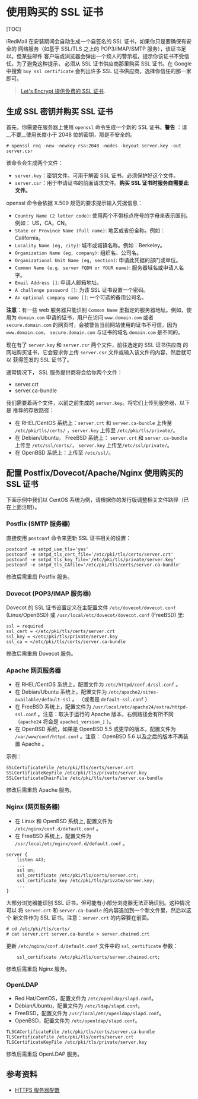 # 使用购买的 SSL 证书

[TOC]

iRedMail 在安装期间会自动生成一个自签名的 SSL 证书，如果你只是要确保有安全的
网络服务（如基于 SSL/TLS 之上的 POP3/IMAP/SMTP 服务），该证书足以。但某些邮件
客户端或浏览器会弹出一个烦人的警示框，提示你该证书不受信任。为了避免这种提示，
必须从 SSL 证书供应商那里购买 SSL 证书。在 Google 中搜索 `buy ssl certificate`
会列出许多 SSL 证书供应商，选择你信任的那一家即可。

> [Let's Encrypt 提供免费的 SSL 证书](https://letsencrypt.org).

## 生成 SSL 密钥并购买 SSL 证书

首先，你需要在服务器上使用 `openssl` 命令生成一个新的 SSL 证书。__警告__ ：请
__不要__使用长度小于 2048 位的密钥，那是不安全的。

```
# openssl req -new -newkey rsa:2048 -nodes -keyout server.key -out server.csr
```

该命令会生成两个文件：

* `server.key`：密钥文件。可用于解密 SSL 证书。必须保护好这个文件。
* `server.csr`：用于申请证书的前面请求文件。__购买 SSL 证书时服务商需要此文件。__

openssl 命令会依据 X.509 规范的要求提示输入凭据信息：

* `Country Name (2 letter code)`: 使用两个不带标点符号的字母来表示国别。例如： US，CA，CN。
* `State or Province Name (full name)`: 地区或省份全称。例如：California。
* `Locality Name (eg, city)`: 城市或城镇名称。例如：Berkeley。
* `Organization Name (eg, company)`: 组织名、公司名。
* `Organizational Unit Name (eg, section)`: 申请此凭据的部门或单位。
* `Common Name (e.g. server FQDN or YOUR name)`: 服务器域名或申请人名字。
* `Email Address []`: 申请人邮箱地址。
* `A challenge password []`: 为该 SSL 证书设置一个密码。
* `An optional company name []`: 一个可选的备用公司名。

__注意__：有一些 web 服务器只能识别 `Common Name` 里指定的服务器地址。例如，使用为
`domain.com` 申请的证书，用户在访问 `www.domain.com` 或者 `secure.domain.com`
的网页时，会被警告当前网站使用的证书不可信，因为 `www.domain.com`、
`secure.domain.com` 与证书的域名 `domain.com` 是不同的。

现在有了 `server.key` 和 `server.csr` 两个文件，前往选定的 SSL 证书供应商
的网站购买证书，它会要求你上传 `server.csr` 文件或输入该文件的内容，然后就可以
获得签发的 SSL 证书了。

通常情况下， SSL 服务提供商将会给你两个文件：

* server.crt
* server.ca-bundle

我们需要着两个文件，以前之前生成的 `server.key`。将它们上传到服务器，以下是
推荐的存放路径：

* 在 RHEL/CentOS 系统上：`server.crt` 和 `server.ca-bundle` 上传至
  `/etc/pki/tls/certs/` ，`server.key` 上传至 `/etc/pki/tls/private/`。
* 在 Debian/Ubuntu， FreeBSD 系统上： `server.crt` 和 `server.ca-bundle` 上传至
  `/etc/ssl/certs/`， `server.key` 上传至`/etc/ssl/private/`。
* 在 OpenBSD 系统上：上传至 `/etc/ssl/`。

## 配置 Postfix/Dovecot/Apache/Nginx 使用购买的 SSL 证书

下面示例中我们以 CentOS 系统为例，请根据你的发行版调整相关文件路径（已在上面注明）。

### Postfix (SMTP 服务器)

直接使用 `postconf` 命令来更新 SSL 证书相关的设置：

```
postconf -e smtpd_use_tls='yes'
postconf -e smtpd_tls_cert_file='/etc/pki/tls/certs/server.crt'
postconf -e smtpd_tls_key_file='/etc/pki/tls/private/server.key'
postconf -e smtpd_tls_CAfile='/etc/pki/tls/certs/server.ca-bundle'
```

修改后需重启 Postfix 服务。

### Dovecot (POP3/IMAP 服务器)

Dovecot 的 SSL 证书设置定义在主配置文件 `/etc/dovecot/dovecot.conf`
(Linux/OpenBSD) 或 `/usr/local/etc/dovecot/dovecot.conf` (FreeBSD) 里:

```
ssl = required
ssl_cert = </etc/pki/tls/certs/server.crt
ssl_key = </etc/pki/tls/private/server.key
ssl_ca = </etc/pki/tls/certs/server.ca-bundle
```

修改后需重启 Dovecot 服务。

### Apache 网页服务器

* 在 RHEL/CentOS 系统上，配置文件为 `/etc/httpd/conf.d/ssl.conf` 。
* 在 Debian/Ubuntu 系统上，配置文件为 `/etc/apache2/sites-available/default-ssl` 。
  （或者是 `default-ssl.conf` ）
* 在 FreeBSD 系统上，配置文件为 `/usr/local/etc/apache24/extra/httpd-ssl.conf` 。注意：取决于运行的 Apache 版本，右侧路径会有所不同（`apache24` 将会是 `apache[_version_]` ）。
* 在 OpenBSD 系统，如果是 OpenBSD 5.5 或更早的版本，配置文件为 `/var/www/conf/httpd.conf` 。注意： OpenBSD 5.6 以及之后的版本不再装置 Apache 。

示例：

```
SSLCertificateFile /etc/pki/tls/certs/server.crt
SSLCertificateKeyFile /etc/pki/tls/private/server.key
SSLCertificateChainFile /etc/pki/tls/certs/server.ca-bundle
```

修改后需重启 Apache 服务。

### Nginx (网页服务器)

* 在 Linux 和 OpenBSD 系统上, 配置文件为 `/etc/nginx/conf.d/default.conf` 。
* 在 FreeBSD 系统上，配置文件为 `/usr/local/etc/nginx/conf.d/default.conf` 。

```
server {
    listen 443;
    ...
    ssl on;
    ssl_certificate /etc/pki/tls/certs/server.crt;
    ssl_certificate_key /etc/pki/tls/private/server.key;
    ...
}
```

大部分浏览器能识别 SSL 证书，但可能有小部分浏览器无法正确识别。这种情况可以
将 `server.crt` 和 `server.ca-bundle` 的内容追加到一个新文件里，然后以这个
新文件作为 SSL 证书。注意：`server.crt` 的内容要在前面。

```
# cd /etc/pki/tls/certs/
# cat server.crt server.ca-bundle > server.chained.crt
```

更新 `/etc/nginx/conf.d/default.conf` 文件中的 `ssl_certificate` 参数：

```
    ssl_certificate /etc/pki/tls/certs/server.chained.crt;
```

修改后需重启 Nginx 服务。

### OpenLDAP

* Red Hat/CentOS，配置文件为 `/etc/openldap/slapd.conf`。
* Debian/Ubuntu，配置文件为 `/etc/ldap/slapd.conf`。
* FreeBSD，配置文件为 `/usr/local/etc/openldap/slapd.conf`。
* OpenBSD，配置文件为 `/etc/openldap/slapd.conf`。

```
TLSCACertificateFile /etc/pki/tls/certs/server.ca-bundle
TLSCertificateFile /etc/pki/tls/certs/server.crt
TLSCertificateKeyFile /etc/pki/tls/private/server.key
```

修改后需重启 OpenLDAP 服务。

## 参考资料

* [HTTPS 服务器配置](http://nginx.org/en/docs/http/configuring_https_servers.html)
